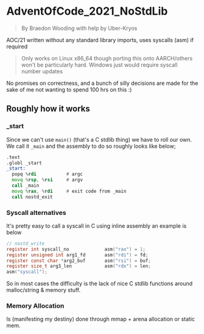 # AdventOfCode_2021_NoStdLib

> By Braedon Wooding with help by Uber-Kryos

AOC/21 written without any standard library imports, uses syscalls (asm) if required

> Only works on Linux x86_64 though porting this onto AARCH/others won't be particularly hard.  Windows just would require syscall number updates

No promises on correctness, and a bunch of silly decisions are made for the sake of me not wanting to spend 100 hrs on this :)

## Roughly how it works

### _start

Since we can't use `main()` (that's a C stdlib thing) we have to roll our own.  We call it `_main` and the assembly to do so roughly looks like below;

```asm
.text
.globl _start
_start:
  popq %rdi           # argc
  movq %rsp, %rsi     # argv
  call _main
  movq %rax, %rdi     # exit code from _main
  call nostd_exit
```

### Syscall alternatives

It's pretty easy to call a syscall in C using inline assembly an example is below

```c
// nostd_write
register int syscall_no             asm("rax") = 1;
register unsigned int arg1_fd       asm("rdi") = fd;
register const char *arg2_buf       asm("rsi") = buf;
register size_t arg3_len            asm("rdx") = len;
asm("syscall");
```

So in most cases the difficulty is the lack of nice C stdlib functions around malloc/string & memory stuff.

### Memory Allocation

Is (manifesting my destiny) done through mmap + arena allocation or static mem.
